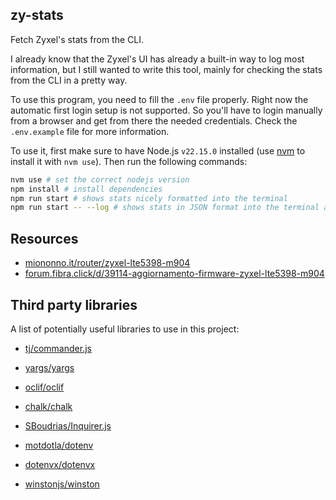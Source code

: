 ## zy-stats

Fetch Zyxel's stats from the CLI.

I already know that the Zyxel's UI has already a built-in way to log most information, but I still wanted to write this tool, mainly for checking the stats from the CLI in a pretty way.

To use this program, you need to fill the `.env` file properly. Right now the automatic first login setup is not supported. So you'll have to login manually from a browser and get from there the needed credentials. Check the `.env.example` file for more information.

To use it, first make sure to have Node.js `v22.15.0` installed (use [nvm](https://github.com/nvm-sh/nvm) to install it with `nvm use`). Then run the following commands:

```bash
nvm use # set the correct nodejs version
npm install # install dependencies
npm run start # shows stats nicely formatted into the terminal
npm run start -- --log # shows stats in JSON format into the terminal and log them into a file
```

## Resources

- [miononno.it/router/zyxel-lte5398-m904](https://miononno.it/router/zyxel-lte5398-m904)
- [forum.fibra.click/d/39114-aggiornamento-firmware-zyxel-lte5398-m904](https://forum.fibra.click/d/39114-aggiornamento-firmware-zyxel-lte5398-m904)

## Third party libraries

A list of potentially useful libraries to use in this project:

- [tj/commander.js](https://github.com/tj/commander.js)
- [yargs/yargs](https://github.com/yargs/yargs)
- [oclif/oclif](https://github.com/oclif/oclif)

- [chalk/chalk](https://github.com/chalk/chalk)
- [SBoudrias/Inquirer.js](https://github.com/SBoudrias/Inquirer.js)

- [motdotla/dotenv](https://github.com/motdotla/dotenv)
- [dotenvx/dotenvx](https://github.com/dotenvx/dotenvx)

- [winstonjs/winston](https://github.com/winstonjs/winston)
